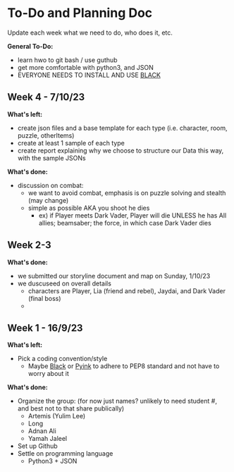 # To-Do and Planning Doc
Update each week what we need to do, who does it, etc.

**General To-Do:**
- learn hwo to git bash / use guthub
- get more comfortable with python3, and JSON
- EVERYONE NEEDS TO INSTALL AND USE [BLACK](https://github.com/psf/black) 

## Week 4 - 7/10/23
**What's left:**
- create json files and a base template for each type (i.e. character, room, puzzle, otherItems)
- create at least 1 sample of each type
- create report explaining why we choose to structure our Data this way, with the sample JSONs

**What's done:**
- discussion on combat:
  - we want to avoid combat, emphasis is on puzzle solving and stealth (may change)
  - simple as possible AKA you shoot he dies
    - ex) if Player meets Dark Vader, Player will die UNLESS he has All allies; beamsaber; the force, in which case Dark Vader dies



## Week 2-3 
**What's done:**
- we submitted our storyline document and map on Sunday, 1/10/23
- we duscuseed on overall details
  - characters are Player, Lia (friend and rebel), Jaydai, and Dark Vader (final boss)
  - 


## Week 1 - 16/9/23
**What's left:**
- Pick a coding convention/style
  - Maybe [Black](https://github.com/psf/black) or [Pyink](https://github.com/google/pyink) to adhere to PEP8 standard and not have to worry about it

**What's done:**
- Organize the group: (for now just names? unlikely to need student #, and best not to that share publically)
  - Artemis (Yulim Lee)
  - Long
  - Adnan Ali
  - Yamah Jaleel
- Set up Github
- Settle on programming language
  - Python3 + JSON   
